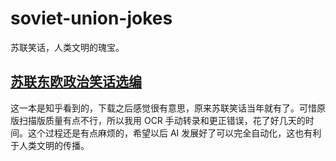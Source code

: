 # soviet-union-jokes

苏联笑话，人类文明的瑰宝。

## [苏联东欧政治笑话选编](https://101ml.fi/s/%E8%8B%8F%E8%81%94%E4%B8%9C%E6%AC%A7%E6%94%BF%E6%B2%BB%E7%AC%91%E8%AF%9D%E9%80%89%E7%BC%96?)

这一本是知乎看到的，下载之后感觉很有意思，原来苏联笑话当年就有了。可惜原版扫描版质量有点不行，所以我用 OCR 手动转录和更正错误，花了好几天的时间。这个过程还是有点麻烦的，希望以后 AI 发展好了可以完全自动化，这也有利于人类文明的传播。
